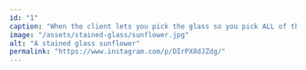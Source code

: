```yaml
---
id: "1"
caption: "When the client lets you pick the glass so you pick ALL of them"
image: "/assets/stained-glass/sunflower.jpg"
alt: "A stained glass sunflower"
permalink: "https://www.instagram.com/p/DIrPX8dJZdg/"
---
```

